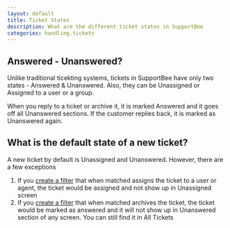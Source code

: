 ```yaml
---
layout: default
title: Ticket States
description: What are the different ticket states in SupportBee
categories: handling.tickets
---
```


Answered - Unanswered?
----------------------

Unlike traditional ticekting systems, tickets in SupportBee have only two states - Answered & Unanswered. Also, they can be Unassigned or Assigned to a user or a group.

When you reply to a ticket or archive it, it is marked Answered and it goes off all Unanswered sections. If the customer replies back, it is marked as Unanswered again.

What is the default state of a new ticket?
------------------------------------------

A new ticket by default is Unassigned and Unanswered. However, there are a few exceptions

1. If you [create a filter](/working-with-filters) that when matched assigns the ticket to a user or agent, the ticket would be assigned and not show up in Unassigned screen
2. If you [create a filter](/working-with-filters) that when matched archives the ticket, the ticket would be marked as answered and it will not show up in Unanswered section of any screen. You can still find it in All Tickets
